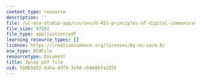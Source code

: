 ```yaml
---
content_type: resource
description: ''
file: /ol-ocw-studio-app/courses/6-451-principles-of-digital-communication-ii-spring-2005/5b8b5d328a5a4df03e4dcbb68bfa2291_HwGd1CPfIYk.pdf
file_size: 97592
file_type: application/pdf
learning_resource_types: []
license: https://creativecommons.org/licenses/by-nc-sa/4.0/
ocw_type: OCWFile
resourcetype: Document
title: 3play pdf file
uid: 5b8b5d32-8a5a-4df0-3e4d-cbb68bfa2291
---
```

